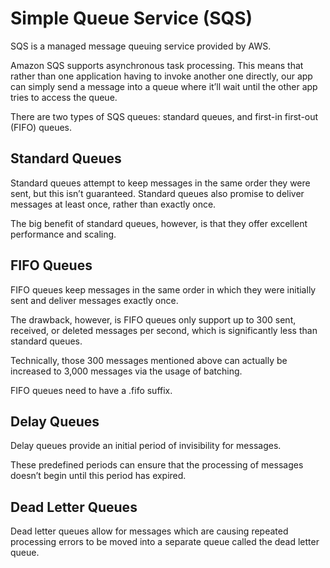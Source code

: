 # Simple Queue Service (SQS)

SQS is a managed message queuing service provided by AWS.

Amazon SQS supports asynchronous task processing. This means that rather than one application having to invoke another one directly, our app can simply send a message into a queue where it’ll wait until the other app tries to access the queue.

There are two types of SQS queues: standard queues, and first-in first-out (FIFO) queues.

## Standard Queues

Standard queues attempt to keep messages in the same order they were sent, but this isn’t guaranteed. Standard queues also promise to deliver messages at least once, rather than exactly once.

The big benefit of standard queues, however, is that they offer excellent performance and scaling.

## FIFO Queues

FIFO queues keep messages in the same order in which they were initially sent and deliver messages exactly once.

The drawback, however, is FIFO queues only support up to 300 sent, received, or deleted messages per second, which is significantly less than standard queues.

Technically, those 300 messages mentioned above can actually be increased to 3,000 messages via the usage of batching.

FIFO queues need to have a .fifo suffix.

## Delay Queues

Delay queues provide an initial period of invisibility for messages.

These predefined periods can ensure that the processing of messages doesn’t begin until this period has expired.

## Dead Letter Queues

Dead letter queues allow for messages which are causing repeated processing errors to be moved into a separate queue called the dead letter queue.
